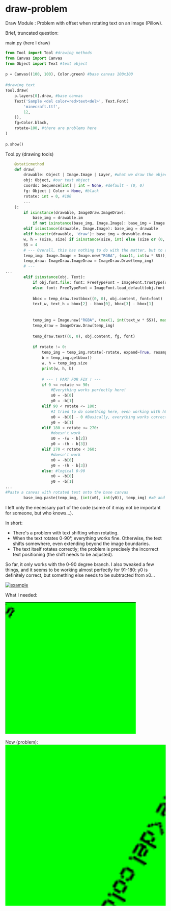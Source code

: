 # draw-problem
Draw Module : Problem with offset when rotating text on an image (Pillow). 

Brief, truncated question:

main.py (here I draw)
```py
from Tool import Tool #drawing methods
from Canvas import Canvas
from Object import Text #text object

p = Canvas((100, 100), Color.green) #base canvas 100x100

#drawing text
Tool.draw(
    p.layers[0].draw, #base canvas
    Text('Sample <del color=red>text<del>', Text.Font(
        'minecraft.ttf',
        12,
    )),
    fg=Color.black,
    rotate=100, #there are problems here
)

p.show()
```

Tool.py (drawing tools)
```py
    @staticmethod
    def draw(
        drawable: Object | Image.Image | Layer, #what we draw the object on (layer/canvas)
        obj: Object, #our text object
        coords: Sequence[int] | int = None, #default - (0, 0)
        fg: Object | Color = None, #black
        rotate: int = 0, #100
        ...
    ):
        if isinstance(drawable, ImageDraw.ImageDraw):
            base_img = drawable.im
            if not isinstance(base_img, Image.Image): base_img = Image.frombytes(base_img.mode, base_img.size, base_img.tobytes())
        elif isinstance(drawable, Image.Image): base_img = drawable
        elif hasattr(drawable, 'draw'): base_img = drawable.draw
        w, h = (size, size) if isinstance(size, int) else (size or (0, 0))
        SS = 4
        # --- Overall, this has nothing to do with the matter, but to clear the fog ---
        temp_img: Image.Image = Image.new("RGBA", (max(1, int(w * SS)), max(1, int(h * SS))), (0, 0, 0, 0)) #temp canvas 
        temp_draw: ImageDraw.ImageDraw = ImageDraw.Draw(temp_img)
        # ---
...
        elif isinstance(obj, Text):
            if obj.font.file: font: FreeTypeFont = ImageFont.truetype(obj.font.file, obj.font.size)
            else: font: FreeTypeFont = ImageFont.load_default(obj.font.size)

            bbox = temp_draw.textbbox((0, 0), obj.content, font=font)
            text_w, text_h = bbox[2] - bbox[0], bbox[3] - bbox[1]
            

            temp_img = Image.new("RGBA", (max(1, int(text_w * SS)), max(1, int(text_h * SS))), (0, 0, 0, 0)) #text canvas
            temp_draw = ImageDraw.Draw(temp_img)

            temp_draw.text((0, 0), obj.content, fg, font)

            if rotate != 0:
                temp_img = temp_img.rotate(-rotate, expand=True, resample=Image.BICUBIC) #new canvas with rotated text
                b = temp_img.getbbox()
                w, h = temp_img.size
                print(w, h, b)
                
                # --- ! PART FOR FIX ! ---
                if 0 <= rotate <= 90:
                    #Everything works perfectly here!
                    x0 = -b[0]
                    y0 = -b[1]
                elif 90 < rotate <= 180: 
                    #I tried to do something here, even working with h&w, but it didn't work out, I only laid the foundation
                    x0 = -b[0] - 0 #Basically, everything works correctly here, but I need to subtract some number... I can't do this manually (set the value, for example: -80...)
                    y0 = -b[1]
                elif 180 < rotate <= 270:
                    #doesn't work 
                    x0 = -(w - b[2]) 
                    y0 = -(h - b[3])
                elif 270 < rotate < 360: 
                    #doesn't work
                    x0 = -b[0]
                    y0 = -(h - b[3])
                else: #logical 0-90
                    x0 = -b[0]
                    y0 = -b[1]
...
#Paste a canvas with rotated text onto the base canvas
        base_img.paste(temp_img, (int(x0), int(y0)), temp_img) #x0 and y0 are the insertion coordinates, which I think need to be adjusted
```

I left only the necessary part of the code (some of it may not be important for someone, but who knows...).

In short:
- There's a problem with text shifting when rotating.
- When the text rotates 0-90°, everything works fine. Otherwise, the text shifts somewhere, even extending beyond the image boundaries.
- The text itself rotates correctly; the problem is precisely the incorrect text positioning (the shift needs to be adjusted).

So far, it only works with the 0-90 degree branch. I also tweaked a few things, and it seems to be working almost perfectly for 91-180: y0 is definitely correct, but something else needs to be subtracted from x0...

[![example][1]][1]

[1]: https://i.sstatic.net/LhEviYod.webp



What I needed:

![needed](/exm/needed.png)


Now (problem):
![now](/exm/now.png)
